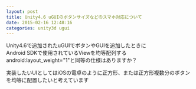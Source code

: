 ```yaml
---
layout: post
title: Unity4.6 uGUIのボタンサイズなどのスマホ対応について
date: 2015-02-16 12:48:16
categories: unity3d ugui
---
```

<p>Unity4.6で追加されたuGUIでボタンやGUIを追加したときに<br>
Android SDKで使用されているViewを均等配列するandroid:layout_weight="1"と同等の仕様はありますか？</p>

<p>実装したいUIとしてはiOSの電卓のように正方形、または正方形複数分のボタンを均等に配置したいと考えています</p>
